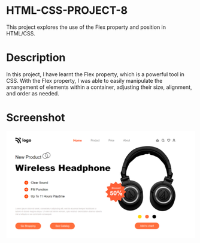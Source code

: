 # HTML-CSS-PROJECT-8

This project explores the use of the Flex property and position in HTML/CSS.

# Description

In this project, I have learnt the Flex property, which is a powerful tool in CSS. With the Flex property, I was able to easily manipulate the arrangement of elements within a container, adjusting their size, alignment, and order as needed.


# Screenshot

![image](Screenshot.png)
